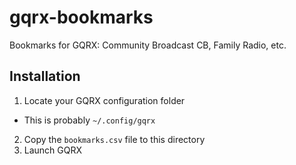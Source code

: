 # gqrx-bookmarks

Bookmarks for GQRX: Community Broadcast CB, Family Radio, etc.

## Installation

1. Locate your GQRX configuration folder
  - This is probably `~/.config/gqrx`
2. Copy the `bookmarks.csv` file to this directory
3. Launch GQRX
